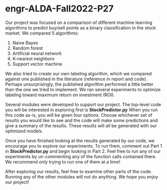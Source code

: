 # engr-ALDA-Fall2022-P27

Our project was focused on a comparison of different machine learning algorithms to predict buy/sell points as a binary classification in the stock market.
We compared 5 algorithms:
  1) Naive Bayes
  2) Random forest
  3) Artificial neural network
  4) K-nearest neighbors
  5) Support vector machine

We also tried to create our own labeling algorithm, which we compared against one published in the literature (reference in report and code). Perhaps unsurprisingly, 
the published algorithm performed a little better than the one we tried to implement. We ran several experiments to optimize labeling toward maximum return on 
investment (ROI). 

Several modules were developed to support our project. The top-level code you will be interested in exploring first is **StockPredictor.py**
When you run this code as-is, you will be given four options. Choose whichever set of results you would like to see and the code will make some predictions and give 
a summary of the results. These results will all be generated with our optimized models.

Once you have finished looking at the results generated by our code, we encourage you to explore our experiments. To run them, comment out Part 1 in **StockPredictor.py** and begin looking in Part 2. Feel free to run any of our experiments by un-commenting any of the function calls contained there. We recommend only trying to run one of them at a time!

After exploring our results, feel free to examine other parts of the code. Running any of the other modules will not do anything. We hope you enjoy our project!
